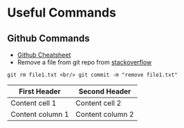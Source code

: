 # Useful Commands
## Github Commands
* [Github Cheatsheet](https://github.com/MaraimElbadri/Useful-Commands.git)
* Remove a file from git repo from [stackoverflow](https://stackoverflow.com/questions/2047465/how-can-i-delete-a-file-from-git-repo)

`git rm file1.txt <br/>
git commit -m "remove file1.txt"`


First Header | Second Header
------------ | -------------
Content cell 1 | Content cell 2
Content column 1 | Content column 2